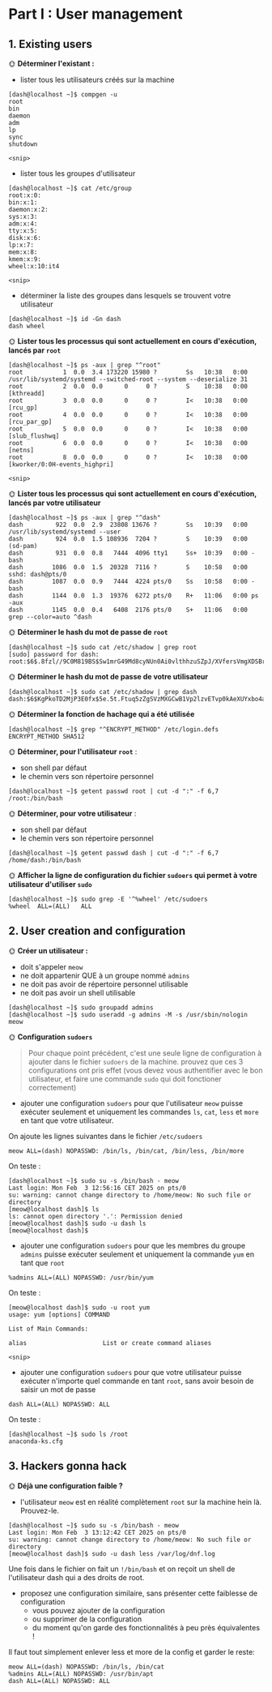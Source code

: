 # Part I : User management


## 1. Existing users

🌞 **Déterminer l'existant :**

- lister tous les utilisateurs créés sur la machine
```
[dash@localhost ~]$ compgen -u
root
bin
daemon
adm
lp
sync
shutdown

<snip>
```
- lister tous les groupes d'utilisateur
```
[dash@localhost ~]$ cat /etc/group
root:x:0:
bin:x:1:
daemon:x:2:
sys:x:3:
adm:x:4:
tty:x:5:
disk:x:6:
lp:x:7:
mem:x:8:
kmem:x:9:
wheel:x:10:it4

<snip>
```
- déterminer la liste des groupes dans lesquels se trouvent votre utilisateur
```
[dash@localhost ~]$ id -Gn dash
dash wheel
```

🌞 **Lister tous les processus qui sont actuellement en cours d'exécution, lancés par `root`**
```
[dash@localhost ~]$ ps -aux | grep "^root"
root           1  0.0  3.4 173220 15980 ?        Ss   10:38   0:00 /usr/lib/systemd/systemd --switched-root --system --deserialize 31
root           2  0.0  0.0      0     0 ?        S    10:38   0:00 [kthreadd]
root           3  0.0  0.0      0     0 ?        I<   10:38   0:00 [rcu_gp]
root           4  0.0  0.0      0     0 ?        I<   10:38   0:00 [rcu_par_gp]
root           5  0.0  0.0      0     0 ?        I<   10:38   0:00 [slub_flushwq]
root           6  0.0  0.0      0     0 ?        I<   10:38   0:00 [netns]
root           8  0.0  0.0      0     0 ?        I<   10:38   0:00 [kworker/0:0H-events_highpri]

<snip>
```

🌞 **Lister tous les processus qui sont actuellement en cours d'exécution, lancés par votre utilisateur**
```
[dash@localhost ~]$ ps -aux | grep "^dash"
dash         922  0.0  2.9  23808 13676 ?        Ss   10:39   0:00 /usr/lib/systemd/systemd --user
dash         924  0.0  1.5 108936  7204 ?        S    10:39   0:00 (sd-pam)
dash         931  0.0  0.8   7444  4096 tty1     Ss+  10:39   0:00 -bash
dash        1086  0.0  1.5  20328  7116 ?        S    10:58   0:00 sshd: dash@pts/0
dash        1087  0.0  0.9   7444  4224 pts/0    Ss   10:58   0:00 -bash
dash        1144  0.0  1.3  19376  6272 pts/0    R+   11:06   0:00 ps -aux
dash        1145  0.0  0.4   6408  2176 pts/0    S+   11:06   0:00 grep --color=auto ^dash
```
🌞 **Déterminer le hash du mot de passe de `root`**
```
[dash@localhost ~]$ sudo cat /etc/shadow | grep root
[sudo] password for dash: 
root:$6$.8fzl//9C0M819BS$Sw1mrG49Md8cyNUn0Ai0vlthhzuSZpJ/XVfersVmgXDSBrTVchneIWHYHnT3mC/NutmPS03TneWAHihO0NXrj1::0:99999:7:::
```
🌞 **Déterminer le hash du mot de passe de votre utilisateur**
```
[dash@localhost ~]$ sudo cat /etc/shadow | grep dash
dash:$6$KgPkoTD2MjP3E0fx$5e.5t.Ftuq5zZgSVzMXGCwB1Vp2lzvETvp0kAeXUYxbo4azaoqHzqAdj3a/StwIJskTqMYoNffeP4I9F27wN10:20122:0:99999:7:::
```
🌞 **Déterminer la fonction de hachage qui a été utilisée**
```
[dash@localhost ~]$ grep "^ENCRYPT_METHOD" /etc/login.defs 
ENCRYPT_METHOD SHA512
```
🌞 **Déterminer, pour l'utilisateur `root`** :

- son shell par défaut
- le chemin vers son répertoire personnel
```
[dash@localhost ~]$ getent passwd root | cut -d ":" -f 6,7
/root:/bin/bash
```
🌞 **Déterminer, pour votre utilisateur** :

- son shell par défaut
- le chemin vers son répertoire personnel
```
[dash@localhost ~]$ getent passwd dash | cut -d ":" -f 6,7
/home/dash:/bin/bash
```

🌞 **Afficher la ligne de configuration du fichier `sudoers` qui permet à votre utilisateur d'utiliser `sudo`**
```
[dash@localhost ~]$ sudo grep -E '^%wheel' /etc/sudoers
%wheel	ALL=(ALL)	ALL
```


## 2. User creation and configuration

🌞 **Créer un utilisateur :**

- doit s'appeler `meow`
- ne doit appartenir QUE à un groupe nommé `admins`
- ne doit pas avoir de répertoire personnel utilisable
- ne doit pas avoir un shell utilisable
```
[dash@localhost ~]$ sudo groupadd admins
[dash@localhost ~]$ sudo useradd -g admins -M -s /usr/sbin/nologin meow
```

🌞 **Configuration `sudoers`**
> Pour chaque point précédent, c'est une seule ligne de configuration à ajouter dans le fichier `sudoers` de la machine.
> prouvez que ces 3 configurations ont pris effet (vous devez vous authentifier avec le bon utilisateur, et faire une commande `sudo` qui doit fonctioner correctement)
- ajouter une configuration `sudoers` pour que l'utilisateur `meow` puisse exécuter seulement et uniquement les commandes `ls`, `cat`, `less` et `more` en tant que votre utilisateur.  

On ajoute les lignes suivantes dans le fichier `/etc/sudoers`
```
meow ALL=(dash) NOPASSWD: /bin/ls, /bin/cat, /bin/less, /bin/more
```
On teste :  
```
[dash@localhost ~]$ sudo su -s /bin/bash - meow
Last login: Mon Feb  3 12:56:16 CET 2025 on pts/0
su: warning: cannot change directory to /home/meow: No such file or directory
[meow@localhost dash]$ ls
ls: cannot open directory '.': Permission denied
[meow@localhost dash]$ sudo -u dash ls 
[meow@localhost dash]$ 
```
- ajouter une configuration `sudoers` pour que les membres du groupe `admins` puisse exécuter seulement et uniquement la commande `yum` en tant que `root`
```
%admins ALL=(ALL) NOPASSWD: /usr/bin/yum
```
On teste :
```
[meow@localhost dash]$ sudo -u root yum
usage: yum [options] COMMAND

List of Main Commands:

alias                     List or create command aliases

<snip>
```
- ajouter une configuration `sudoers` pour que votre utilisateur puisse exécuter n'importe quel commande en tant `root`, sans avoir besoin de saisir un mot de passe
```
dash ALL=(ALL) NOPASSWD: ALL
```
On teste :
```
[dash@localhost ~]$ sudo ls /root
anaconda-ks.cfg
```



## 3. Hackers gonna hack

🌞 **Déjà une configuration faible ?**

- l'utilisateur `meow` est en réalité complètement `root` sur la machine hein là. Prouvez-le.
```
[dash@localhost ~]$ sudo su -s /bin/bash - meow
Last login: Mon Feb  3 13:12:42 CET 2025 on pts/0
su: warning: cannot change directory to /home/meow: No such file or directory
[meow@localhost dash]$ sudo -u dash less /var/log/dnf.log
```
Une fois dans le fichier on fait un `!/bin/bash` et on reçoit un shell de l'utilisateur dash qui a des droits de root.

- proposez une configuration similaire, sans présenter cette faiblesse de configuration
  - vous pouvez ajouter de la configuration
  - ou supprimer de la configuration
  - du moment qu'on garde des fonctionnalités à peu près équivalentes !

Il faut tout simplement enlever less et more de la config et garder le reste:
```
meow ALL=(dash) NOPASSWD: /bin/ls, /bin/cat
%admins ALL=(ALL) NOPASSWD: /usr/bin/apt
dash ALL=(ALL) NOPASSWD: ALL
```

